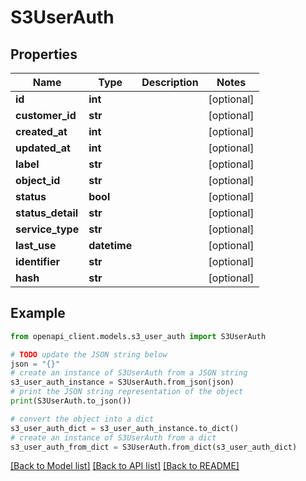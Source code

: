 # S3UserAuth


## Properties

Name | Type | Description | Notes
------------ | ------------- | ------------- | -------------
**id** | **int** |  | [optional] 
**customer_id** | **str** |  | [optional] 
**created_at** | **int** |  | [optional] 
**updated_at** | **int** |  | [optional] 
**label** | **str** |  | [optional] 
**object_id** | **str** |  | [optional] 
**status** | **bool** |  | [optional] 
**status_detail** | **str** |  | [optional] 
**service_type** | **str** |  | [optional] 
**last_use** | **datetime** |  | [optional] 
**identifier** | **str** |  | [optional] 
**hash** | **str** |  | [optional] 

## Example

```python
from openapi_client.models.s3_user_auth import S3UserAuth

# TODO update the JSON string below
json = "{}"
# create an instance of S3UserAuth from a JSON string
s3_user_auth_instance = S3UserAuth.from_json(json)
# print the JSON string representation of the object
print(S3UserAuth.to_json())

# convert the object into a dict
s3_user_auth_dict = s3_user_auth_instance.to_dict()
# create an instance of S3UserAuth from a dict
s3_user_auth_from_dict = S3UserAuth.from_dict(s3_user_auth_dict)
```
[[Back to Model list]](../README.md#documentation-for-models) [[Back to API list]](../README.md#documentation-for-api-endpoints) [[Back to README]](../README.md)


